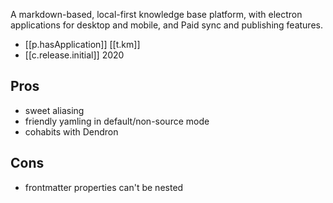 

A markdown-based, local-first knowledge base platform, with electron applications for desktop and mobile, and Paid sync and publishing features. 

- [[p.hasApplication]] [[t.km]] 
- [[c.release.initial]] 2020

## Pros

- sweet aliasing
- friendly yamling in default/non-source mode
- cohabits with Dendron

## Cons

- frontmatter properties can't be nested